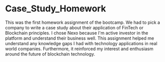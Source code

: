 # Case_Study_Homework

This was the first homework assignment of the bootcamp. We had to pick a company to write a case study about their application of FinTech or Blockchain principles. I chose Nexo because I'm active investor in the platform and understand their business well. This assignment helped me understand any knowledge gaps I had with technology applications in real world companies. Furthermore, it reinforced my interest and enthusiasm around the future of blockchain technology.
